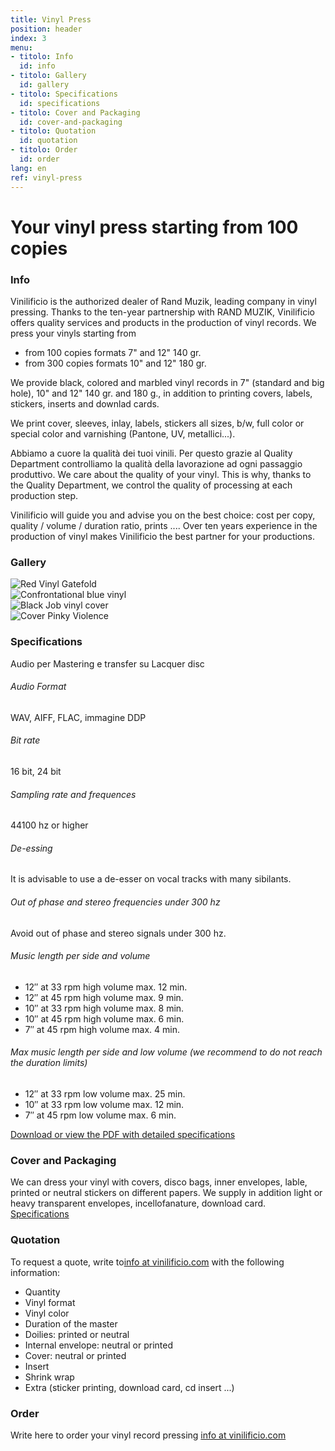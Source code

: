 ```yaml
---
title: Vinyl Press
position: header
index: 3
menu:
- titolo: Info
  id: info
- titolo: Gallery
  id: gallery
- titolo: Specifications
  id: specifications
- titolo: Cover and Packaging
  id: cover-and-packaging
- titolo: Quotation
  id: quotation
- titolo: Order
  id: order
lang: en
ref: vinyl-press
---
```


# Your vinyl press starting from 100 copies

### Info

Vinilificio is the authorized dealer of Rand Muzik, leading company in vinyl pressing. Thanks to the ten-year partnership with RAND MUZIK, Vinilificio offers quality services and products in the production of vinyl records.
We press your vinyls starting from

* from 100 copies formats 7" and 12" 140 gr.
* from 300 copies formats 10" and 12" 180 gr.

We provide black, colored and marbled vinyl records in 7" (standard and big hole), 10" and 12" 140 gr. and 180 g., in addition to printing covers, labels, stickers, inserts and downlad cards.

We print cover, sleeves, inlay, labels, stickers all sizes, b/w, full color or special color and varnishing (Pantone, UV, metallici...).

Abbiamo a cuore la qualità dei tuoi vinili. Per questo grazie al Quality Department controlliamo la qualità della lavorazione ad ogni passaggio produttivo.
We care about the quality of your vinyl. This is why, thanks to the Quality Department, we control the quality of processing at each production step.

Vinilificio will guide you and advise you on the best choice: cost per copy, quality / volume / duration ratio, prints .... Over ten years experience in the production of vinyl makes Vinilificio the best partner for your productions.

### Gallery
<div class="slideshow">
    <div>
        <img src="{{ site.baseurl }}/img//Cmon_Tigre.jpg" alt="Red Vinyl Gatefold">
    </div>
    <div>
        <img src="{{ site.baseurl }}/img/Confrontational.jpg" alt="Confrontational blue vinyl">
    </div>
    <div>
        <img src="{{ site.baseurl }}/img/blackjob01.jpg" alt="Black Job vinyl cover">
    </div>
    <div>
        <img src="{{ site.baseurl }}/img/Pinky_Violence.jpg" alt="Cover Pinky Violence">
    </div>
</div>


### Specifications
Audio per Mastering e transfer su Lacquer disc

###### Audio Format

WAV, AIFF, FLAC, immagine DDP

###### Bit rate

16 bit, 24 bit

###### Sampling rate and frequences

44100 hz or higher

###### De-essing

It is advisable to use a de-esser on vocal tracks with many sibilants.

###### Out of phase and stereo frequencies under 300 hz

Avoid out of phase and stereo signals under 300 hz.

###### Music length per side and volume 

* 12″ at 33 rpm high volume max. 12 min.
* 12″ at 45 rpm high volume max. 9 min.
* 10″ at 33 rpm high volume max. 8 min.
* 10″ at 45 rpm high volume max. 6 min.
* 7″ at 45 rpm high volume max. 4 min.

###### Max music length per side and low volume (we recommend to do not reach the duration limits)


* 12″ at 33 rpm low volume max. 25 min.
* 10″ at 33 rpm low volume max. 12 min.
* 7″ at 45 rpm low volume max. 6 min.


<a href="http://www.randmuzik.de/files/spezifikationen_audio_en_1.pdf" target="_blank">Download or view the PDF with detailed specifications</a>

### Cover and Packaging
We can dress your vinyl with covers, disco bags, inner envelopes, lable, printed or neutral stickers on different papers. We supply in addition light or heavy transparent envelopes, incellofanature, download card.
<a href="/cover-packaging">Specifications</a>

### Quotation
To request a quote, write to<a href="mailto:info@vinilificio.com">info at vinilificio.com</a>  with the following information:

* Quantity
* Vinyl format
* Vinyl color
* Duration of the master
* Doilies: printed or neutral
* Internal envelope: neutral or printed
* Cover: neutral or printed
* Insert
* Shrink wrap
* Extra (sticker printing, download card, cd insert ...)

### Order
Write here to order your vinyl record pressing <a href="mailto:info@vinilificio.com">info at vinilificio.com</a>
